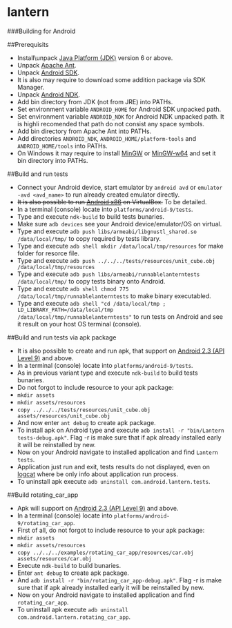 lantern
=======

###Building for Android

##Prerequisits
* Install\unpack [Java Platform (JDK)](http://www.oracle.com/technetwork/java/javase/downloads/index.html) version 6 or above.
* Unpack [Apache Ant](http://ant.apache.org/bindownload.cgi).
* Unpack [Android SDK](http://developer.android.com/sdk/index.html).
* It is also may require to download some addition package via SDK Manager.
* Unpack [Android NDK](http://developer.android.com/tools/sdk/ndk/index.html).
* Add bin directory from JDK (not from JRE) into PATHs.
* Set environment variable ```ANDROID_HOME``` for Android SDK unpacked path.
* Set environment variable ```ANDROID_NDK``` for Android NDK unpacked path. It is highli recomended that path do not consist any space symbols.
* Add bin directory from Apache Ant into PATHs.
* Add directories ```ANDROID_NDK```, ```ANDROID_HOME/platform-tools``` and ```ANDROID_HOME/tools``` into PATHs.
* On Windows it may require to install [MinGW](http://sourceforge.net/projects/mingw) or [MinGW-w64](http://sourceforge.net/projects/mingw-w64) and set it bin directory into PATHs.

##Build and run tests
* Connect your Android device, start emulator by ```android avd``` or ```emulator -avd <avd_name>``` to run already created emulator directly.
* ~~It is also possible to run [Android x86](http://www.android-x86.org/download) on VirtualBox.~~ To be detailed.
* In a terminal (console) locate into ```platforms/android-9/tests```.
* Type and execute ```ndk-build``` to build tests bunaries.
* Make sure ```adb devices``` see your Android device/emulator/OS on virtual.
* Type and execute ```adb push libs/armeabi/libgnustl_shared.so /data/local/tmp/``` to copy required by tests library.
* Type and execute ```adb shell mkdir /data/local/tmp/resources``` for make folder for resorce file.
* Type and execute ```adb push ../../../tests/resources/unit_cube.obj /data/local/tmp/resources```
* Type and execute ```adb push libs/armeabi/runnablelanterntests /data/local/tmp/``` to copy tests binary onto Android.
* Type and execute ```adb shell chmod 775 /data/local/tmp/runnablelanterntests``` to make binary executabled.
* Type and execute ```adb shell "cd /data/local/tmp ; LD_LIBRARY_PATH=/data/local/tmp /data/local/tmp/runnablelanterntests"``` to run tests on Android and see it result on your host OS terminal (console).

##Build and run tests via apk package
* It is also possible to create and run apk, that support on [Android 2.3 (API Level 9)](https://developer.android.com/guide/topics/manifest/uses-sdk-element.html#ApiLevels) and above.
* In a terminal (console) locate into ```platforms/android-9/tests```.
* As in previous variant type and execute ```ndk-build``` to build tests bunaries.
* Do not forgot to include resource to your apk package:
* ```mkdir assets```
* ```mkdir assets/resources```
* ```copy ../../../tests/resources/unit_cube.obj assets/resources/unit_cube.obj```
* And now enter ```ant debug``` to create apk package.
* To install apk on Android type and execute ```adb install -r "bin/Lantern tests-debug.apk"```. Flag -r is make sure that if apk already installed early it will be reinstalled by new.
* Now on your Android navigate to installed application and find ```Lantern tests```.
* Application just run and exit, tests results do not displayed, even on [logcat](http://developer.android.com/tools/help/logcat.html) where be only info about application run process.
* To uninstall apk execute ```adb uninstall com.android.lantern.tests```.

##Build rotating_car_app
* Apk will support on [Android 2.3 (API Level 9)](https://developer.android.com/guide/topics/manifest/uses-sdk-element.html#ApiLevels) and above.
* In a terminal (console) locate into ```platforms/android-9/rotating_car_app```.
* First of all, do not forgot to include resource to your apk package:
* ```mkdir assets```
* ```mkdir assets/resources```
* ```copy ../../../examples/rotating_car_app/resources/car.obj assets/resources/car.obj```
* Execute ```ndk-build``` to build bunaries.
* Enter ```ant debug``` to create apk package.
* And ```adb install -r "bin/rotating_car_app-debug.apk"```. Flag -r is make sure that if apk already installed early it will be reinstalled by new.
* Now on your Android navigate to installed application and find ```rotating_car_app```.
* To uninstall apk execute ```adb uninstall com.android.lantern.rotating_car_app```.